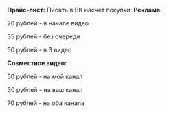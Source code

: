 
**Прайс-лист:**
Писать в ВК насчёт покупки: 
**Реклама:**

20 рублей - в начале видео

35 рублей - без очереди

50 рублей - в 3 видео

**Совместное видео:**

50 рублей - на мой канал

30 рублей - на ваш канал

70 рублей - на оба канала



